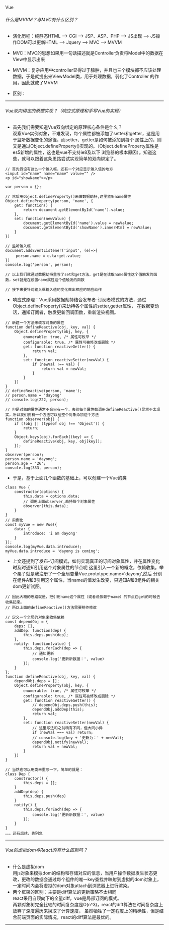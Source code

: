Vue

###### 什么是MVVM？与MVC有什么区别？  
- 演化历程：纯静态HTML ——> CGI ——> JSP、ASP、PHP ——> JS出现 ——> JS操作DOM可以更新HTML ——> Jquery ——> MVC ——> MVVM

- MVC：MVC的思想如果用一句话描述就是Controller负责将Model中的数据在View中显示出来
- MVVM：复杂应用中controller显得过于臃肿，并且也三个模块都不应该处理数据，于是就提出来ViewModel类，用于处理数据，弱化了Controller
        的作用，因此就成了MVVM
        
- 区别：

*******************
###### Vue双向绑定的原理实现？（响应式原理和手写Vue的实现）
- 首先我们需要知道Vue双向绑定的原理核心条件是什么？  
    观察Vue实例对象，不难发现，每个属性都被添加了setter和getter，这是用于监听数据变化的途径，而setter、getter是如何被添加到每个
    属性上的，则又是通过Object.defineProperty()实现的。（Object.defineProperty属性是es5新增的属性，这也是vue不支持ie8及以下
    浏览器的根本原因）。知道这些，就可以跟着这条思路尝试实现简单的双向绑定了。
```
// 首先假设有这么一个输入框，还有一个对应显示输入值的地方
<input id="name" name="name" value="" />
<p id="showName"></p>

var person = {};

// 然后用Object.defineProperty()来做数据劫持,这里监听name属性
Object.defineProperty(person, 'name', {
    get: function() {
        return document.getElementById('name').value;
    },
    set: function(newValue) {
        document.getElementById('name').value = newValue;
        document.getElementById('showName').innerHtml = newValue;
    }
})

// 监听输入框
document.addEventListener('input', (e)=>{
   　person.name = e.target.value;
})
console.log('person', person);

// 以上我们就通过数据劫持重写了set和get方法，get是在读取name属性这个值触发的函数，set就是在设置name属性这个值触发的函数

// 接下来要针对输入框输入值的变化做出相应的响应动作
```
- 响应式原理：Vue采用数据劫持结合发布者-订阅者模式的方法，通过Object.defineProperty()来劫持各个属性的setter,getter属性，
    在数据变动话，通知订阅者，触发更新回调函数，重新渲染视图。
```
// 新建一个方法来改写对象的属性
function defineReactive(obj, key, val) {
    Object.defineProperty(obj, key, {
        enumerable: true, /* 属性可枚举 */
        configurable: true, /* 属性可被修改或删除 */
        get: function reactiveGetter() {
            return val;
        },
        set: function reactiveSetter(newVal) {
            if (newVal !== val) {
                return val = newVal;
            }
        }
    })
}
// defineReactive(person, 'name');
// person.name = 'dayong'
// console.log(222, person);

// 但是对象的属性通常不会只有一个，去给每个属性都调用defineReactive()显然不太现实，所以我们要有一个方法可以给整个对象添加这个方法
function observer(obj) {
    if (!obj || (typeof obj !== 'Object')) {
        return;
    }
    Object.keys(obj).forEach((key) => {
        defineReactive(obj, key, obj[key]);
    });
}
observer(person);
person.name = 'dayong';
person.age = '26';
console.log(333, person);
```
- 于是，基于上面几个函数的基础上，可以创建一个Vue的类
```
class Vue {
    constructor(options) {
        this.data = options.data;
        // 调用上面observer,劫持每个对象属性
        observer(this.data);
    }
}
// 实例化
const myVue = new Vue({
    data: {
        introduce: 'i am dayong'
    }
});
console.log(myVue.data.introduce);
myVue.data.introduce = 'dayong is coming';
```
- 上文还提到了发布-订阅模式，如何实现真正的订阅对象属性，并在属性变化时及时通知引用这个对象属性的节点呢
    这里引入一个新的概念，依赖收集。举个栗子就是我注册了一个全局变量Vue.prototype.name='dayong',然后
    分别在组件A和B引用这个属性，当name的值发生改变，只通知A和B组件的相关dom更新试图。
```
// 因此大概的思路就是，把引用name这个属性（或者说依赖于name）的节点在get的时候去收集起来。
// 所以上面的defineReactive()方法需要稍作修改

// 定义一个全局的对象来收集依赖
const dependObj = {
    deps: [],
    addDep: function(dep) {
        this.deps.push(dep);
    },
    notify: function(value) {
        this.deps.forEach(dep => {
            // 通知更新
            console.log('更新新数据：', value)
        });
    }
};
function defineReactive(obj, key, val) {
    dependObj.deps = [];
    Object.defineProperty(obj, key, {
        enumerable: true, /* 属性可枚举 */
        configurable: true, /* 属性可被修改或删除 */
        get: function reactiveGetter() {
            // dependObj.deps.push(this);
            dependObj.addDep(this);
            return val;
        },
        set: function reactiveSetter(newVal) {
            // 这里写法和之前稍有不同，但大同小异
            if (newVal === val) return;
            // console.log(key + '更新为：' + newVal);
            dependObj.notify(newVal);
            return val = newVal;
        }
    })
}

// 当然也可以用类来重写一下，简单的就是：
class Dep {
    constructor() {
        this.deps = [];
    }
    addDep(dep) {
        this.deps.push(dep)
    }
    notify() {
        this.deps.forEach(dep => {
            console.log('更新新数据：', value)
        });
    }
}
。。。还有后续，先别急

```
*******************
###### Vue的虚拟dom与React的有什么区别吗？
- 什么是虚拟dom  
用js对象来模拟dom的结构和存储对应的信息，当用户操作数据发生状态更改，更改的数据会通过每个组件的唯一key查找并映射到虚拟的dom对象上，
一定时间内会将虚拟的dom对象attach到浏览器上进行渲染。
- 两个框架的区别：主要是diff算法的更新策略不太相同  
react采用自顶向下的全量diff，vue是局部订阅的模式。  
两颗对象树完全比较的时间复杂度是O(n^3)，react的diff算法在时间复杂度上放弃了深度遍历来换取了计算速度，
虽然牺牲了一定程度上的精确性，但是结合前端页面的实际情况，react的diff算法是最优的。

*******************
